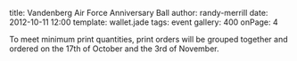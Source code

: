 title: Vandenberg Air Force Anniversary Ball
author: randy-merrill
date: 2012-10-11 12:00
template: wallet.jade
tags: event
gallery: 400
onPage: 4

To meet minimum print quantities, print orders will be grouped together and ordered on the 17th of October and the 3rd of November.
